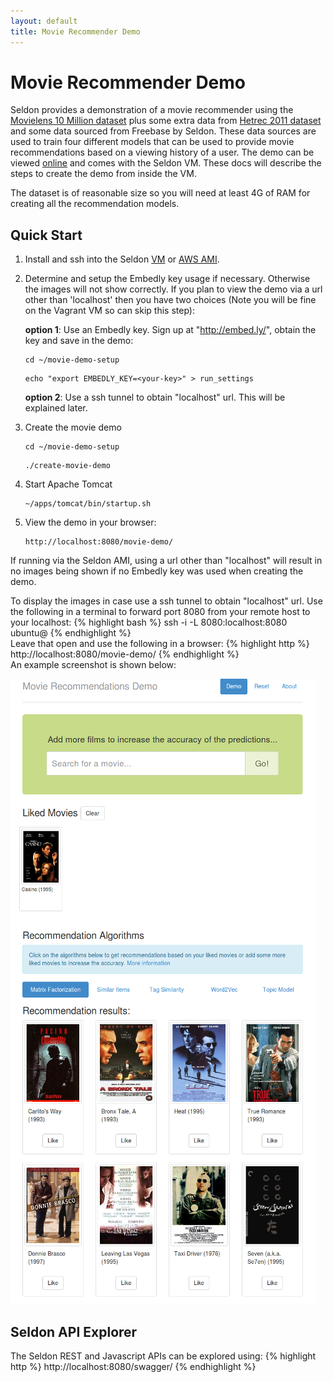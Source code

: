 ```yaml
---
layout: default
title: Movie Recommender Demo
---
```


# Movie Recommender Demo
Seldon provides a demonstration of a movie recommender using the [Movielens 10 Million dataset](http://grouplens.org/datasets/movielens/) plus some extra data from [Hetrec 2011 dataset](http://grouplens.org/datasets/hetrec-2011/) and some data sourced from Freebase by Seldon. These data sources are used to train four different models that can be used to provide movie recommendations based on a viewing history of a user. The demo can be viewed [online](http://www.seldon.io/movie-demo/) and comes with the Seldon VM. These docs will describe the steps to create the demo from inside the VM.

The dataset is of reasonable size so you will need at least 4G of RAM for creating all the recommendation models.


## Quick Start

1. Install and ssh into the Seldon [VM](vm.html) or [AWS AMI](vm-aws.html).

1. Determine and setup the Embedly key usage if necessary. Otherwise the images will not show correctly.
If you plan to view the demo via a url other than 'localhost' then you have two choices (Note you will be fine on the Vagrant VM so can skip this step):

   **option 1**: Use an Embedly key.
   Sign up at "http://embed.ly/", obtain the key and save in the demo:

     ```
     cd ~/movie-demo-setup
     ```

     ```
     echo "export EMBEDLY_KEY=<your-key>" > run_settings
     ```

   **option 2**: Use a ssh tunnel to obtain "localhost" url. This will be explained later.

1. Create the movie demo

   ```
   cd ~/movie-demo-setup
   ```

   ```
   ./create-movie-demo
   ```

1. Start Apache Tomcat 

   ```
   ~/apps/tomcat/bin/startup.sh
   ```

1. View the demo in your browser:

   ```
   http://localhost:8080/movie-demo/
   ```

If running via the Seldon AMI, using a url other than "localhost" will result in no images being shown if no Embedly key was used when creating the demo.

To display the images in case use a ssh tunnel to obtain "localhost" url. Use the following in a terminal to forward port 8080 from your remote host to your localhost:
{% highlight bash %}
ssh -i <path-to-your-pem-file> -L 8080:localhost:8080 ubuntu@<your-remote-host>
{% endhighlight %}        
Leave that open and use the following in a browser:
{% highlight http %}
http://localhost:8080/movie-demo/
{% endhighlight %}        
An example screenshot is shown below:

![Movie Demo](/img/movie-demo.png)

## Seldon API Explorer
The Seldon REST and Javascript APIs can be explored using:
{% highlight http %}
        http://localhost:8080/swagger/
{% endhighlight %}        


